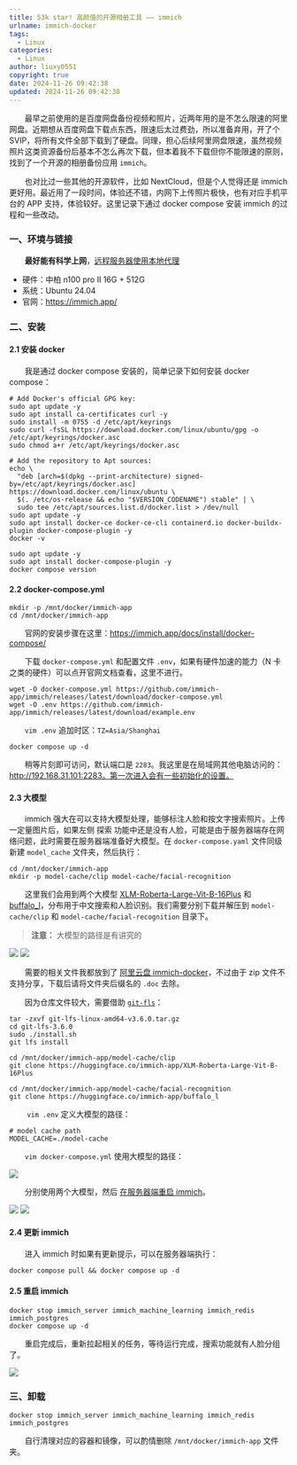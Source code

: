 ```yaml
---
title: 53k star! 高颜值的开源相册工具 —— immich
urlname: immich-docker
tags:
  - Linux
categories:
  - Linux
author: liuxy0551
copyright: true
date: 2024-11-26 09:42:38
updated: 2024-11-26 09:42:38
---
```



&emsp;&emsp;最早之前使用的是百度网盘备份视频和照片，近两年用的是不怎么限速的阿里网盘。近期想从百度网盘下载点东西，限速后太过费劲，所以准备弃用，开了个 SVIP，将所有文件全部下载到了硬盘。同理，担心后续阿里网盘限速，虽然视频照片这类资源备份后基本不怎么再次下载，但本着我不下载但你不能限速的原则，找到了一个开源的相册备份应用 `immich`。

<!--more-->

&emsp;&emsp;也对比过一些其他的开源软件，比如 NextCloud，但是个人觉得还是 immich 更好用。最近用了一段时间，体验还不错，内网下上传照片极快，也有对应手机平台的 APP 支持，体验较好。这里记录下通过 docker compose 安装 immich 的过程和一些改动。


### 一、环境与链接

&emsp;&emsp;**最好能有科学上网**，[远程服务器使用本地代理](https://liuxianyu.cn/article/http-proxy.html)

- 硬件：中柏 n100 pro Ⅱ 16G + 512G
- 系统：Ubuntu 24.04
- 官网：https://immich.app/


### 二、安装

#### 2.1 安装 docker

&emsp;&emsp;我是通过 docker compose 安装的，简单记录下如何安装 docker compose：

``` shell 安装 docker
# Add Docker's official GPG key:
sudo apt update -y
sudo apt install ca-certificates curl -y
sudo install -m 0755 -d /etc/apt/keyrings
sudo curl -fsSL https://download.docker.com/linux/ubuntu/gpg -o /etc/apt/keyrings/docker.asc
sudo chmod a+r /etc/apt/keyrings/docker.asc

# Add the repository to Apt sources:
echo \
  "deb [arch=$(dpkg --print-architecture) signed-by=/etc/apt/keyrings/docker.asc] https://download.docker.com/linux/ubuntu \
  $(. /etc/os-release && echo "$VERSION_CODENAME") stable" | \
  sudo tee /etc/apt/sources.list.d/docker.list > /dev/null
sudo apt update -y
sudo apt install docker-ce docker-ce-cli containerd.io docker-buildx-plugin docker-compose-plugin -y
docker -v
```

``` shell 安装 docker compose
sudo apt update -y
sudo apt install docker-compose-plugin -y
docker compose version
```


#### 2.2 docker-compose.yml

``` shell 存储相关文件
mkdir -p /mnt/docker/immich-app
cd /mnt/docker/immich-app
```

&emsp;&emsp;官网的安装步骤在这里：https://immich.app/docs/install/docker-compose/

&emsp;&emsp;下载 `docker-compose.yml` 和配置文件 `.env`，如果有硬件加速的能力（N 卡之类的硬件）可以点开官网文档查看，这里不进行。

``` shell
wget -O docker-compose.yml https://github.com/immich-app/immich/releases/latest/download/docker-compose.yml
wget -O .env https://github.com/immich-app/immich/releases/latest/download/example.env
```

&emsp;&emsp;`vim .env` 追加时区：`TZ=Asia/Shanghai`

``` shell
docker compose up -d
```

&emsp;&emsp;稍等片刻即可访问，默认端口是 `2283`。我这里是在局域网其他电脑访问的：http://192.168.31.101:2283。第一次进入会有一些初始化的设置。


#### 2.3 大模型

&emsp;&emsp;immich 强大在可以支持大模型处理，能够标注人脸和按文字搜索照片。上传一定量图片后，如果左侧 探索 功能中还是没有人脸，可能是由于服务器端存在网络问题，此时需要在服务器端准备好大模型。在 `docker-compose.yaml` 文件同级新建 `model_cache` 文件夹，然后执行：

``` shell
cd /mnt/docker/immich-app
mkdir -p model-cache/clip model-cache/facial-recognition
```

&emsp;&emsp;这里我们会用到两个大模型 [XLM-Roberta-Large-Vit-B-16Plus](https://huggingface.co/immich-app/XLM-Roberta-Large-Vit-B-16Plus/tree/main) 和 [buffalo_l](https://huggingface.co/immich-app/buffalo_l/tree/main)，分布用于中文搜索和人脸识别。我们需要分别下载并解压到 `model-cache/clip` 和 `model-cache/facial-recognition` 目录下。

> **注意：** 大模型的路径是有讲究的

![](https://images-hosting.liuxianyu.cn/posts/immich-docker/2.png)
![](https://images-hosting.liuxianyu.cn/posts/immich-docker/3.png)

&emsp;&emsp;需要的相关文件我都放到了 [阿里云盘 immich-docker]()，不过由于 zip 文件不支持分享，下载后请将文件夹后缀名的 `.doc` 去除。

&emsp;&emsp;因为仓库文件较大，需要借助 [`git-fls`](https://github.com/git-lfs/git-lfs/releases)：

``` shell
tar -zxvf git-lfs-linux-amd64-v3.6.0.tar.gz
cd git-lfs-3.6.0
sudo ./install.sh
git lfs install
```

``` shell
cd /mnt/docker/immich-app/model-cache/clip
git clone https://huggingface.co/immich-app/XLM-Roberta-Large-Vit-B-16Plus
```
``` shell
cd /mnt/docker/immich-app/model-cache/facial-recognition
git clone https://huggingface.co/immich-app/buffalo_l
```


&emsp;&emsp; `vim .env` 定义大模型的路径：

```
# model cache path
MODEL_CACHE=./model-cache
```

&emsp;&emsp;`vim docker-compose.yml` 使用大模型的路径：

![](https://images-hosting.liuxianyu.cn/posts/immich-docker/1.png)


&emsp;&emsp;分别使用两个大模型，然后 [在服务器端重启 immich](https://liuxianyu.cn/article/immich-docker.html#2-5-%E9%87%8D%E5%90%AF-immich)。

![](https://images-hosting.liuxianyu.cn/posts/immich-docker/4.png)
![](https://images-hosting.liuxianyu.cn/posts/immich-docker/5.png)


#### 2.4 更新 immich

&emsp;&emsp;进入 immich 时如果有更新提示，可以在服务器端执行：

``` shell
docker compose pull && docker compose up -d
```


#### 2.5 重启 immich

``` shell
docker stop immich_server immich_machine_learning immich_redis immich_postgres
docker compose up -d
```

&emsp;&emsp;重启完成后，重新拉起相关的任务，等待运行完成，搜索功能就有人脸分组了。

![](https://images-hosting.liuxianyu.cn/posts/immich-docker/5.png)



### 三、卸载

``` shell
docker stop immich_server immich_machine_learning immich_redis immich_postgres
```

&emsp;&emsp;自行清理对应的容器和镜像，可以酌情删除 `/mnt/docker/immich-app` 文件夹。

